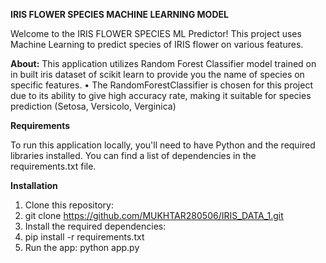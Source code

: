 **IRIS FLOWER SPECIES MACHINE LEARNING MODEL**


Welcome to the IRIS FLOWER SPECIES  ML Predictor! This project uses Machine Learning to predict species of IRIS flower on various features.


**About:**
This application utilizes Random Forest Classifier model trained on in built iris dataset of scikit learn  to provide you the name of species on specific features.
•	The RandomForestClassifier is chosen for this project due to its ability to give high accuracy rate, making it suitable for species prediction (Setosa, Versicolo, Verginica)   

**Requirements**


To run this application locally, you'll need to have Python and the required libraries installed. You can find a list of dependencies in the requirements.txt file.


**Installation**
1.	Clone this repository:
2.	git clone https://github.com/MUKHTAR280506/IRIS_DATA_1.git
3.	Install the required dependencies:
4.	pip install -r requirements.txt
5.	Run the app:
               python app.py

